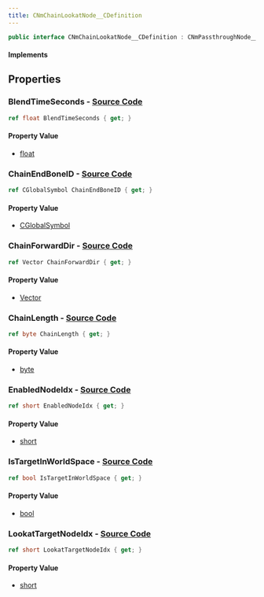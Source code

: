 ```yaml
---
title: CNmChainLookatNode__CDefinition
---
```


```csharp
public interface CNmChainLookatNode__CDefinition : CNmPassthroughNode__CDefinition, CNmPoseNode__CDefinition, CNmGraphNode__CDefinition, ISchemaClass<CNmGraphNode__CDefinition>, ISchemaClass<CNmPoseNode__CDefinition>, ISchemaClass<CNmPassthroughNode__CDefinition>, ISchemaClass<CNmChainLookatNode__CDefinition>, ISchemaField, ISchemaClass, INativeHandle
```

#### Implements

## Properties

### **BlendTimeSeconds** - [Source Code](https://github.com/swiftly-solution/swiftlys2/blob/main/managed/src/SwiftlyS2.Generated/Schemas/Interfaces/CNmChainLookatNode__CDefinition.cs#L22)

```csharp
ref float BlendTimeSeconds { get; }
```

#### Property Value

- [float](https://learn.microsoft.com/dotnet/api/system.single)

### **ChainEndBoneID** - [Source Code](https://github.com/swiftly-solution/swiftlys2/blob/main/managed/src/SwiftlyS2.Generated/Schemas/Interfaces/CNmChainLookatNode__CDefinition.cs#L16)

```csharp
ref CGlobalSymbol ChainEndBoneID { get; }
```

#### Property Value

- [CGlobalSymbol](/docs/api/shared/natives/cglobalsymbol)

### **ChainForwardDir** - [Source Code](https://github.com/swiftly-solution/swiftlys2/blob/main/managed/src/SwiftlyS2.Generated/Schemas/Interfaces/CNmChainLookatNode__CDefinition.cs#L28)

```csharp
ref Vector ChainForwardDir { get; }
```

#### Property Value

- [Vector](/docs/api/shared/natives/vector)

### **ChainLength** - [Source Code](https://github.com/swiftly-solution/swiftlys2/blob/main/managed/src/SwiftlyS2.Generated/Schemas/Interfaces/CNmChainLookatNode__CDefinition.cs#L24)

```csharp
ref byte ChainLength { get; }
```

#### Property Value

- [byte](https://learn.microsoft.com/dotnet/api/system.byte)

### **EnabledNodeIdx** - [Source Code](https://github.com/swiftly-solution/swiftlys2/blob/main/managed/src/SwiftlyS2.Generated/Schemas/Interfaces/CNmChainLookatNode__CDefinition.cs#L20)

```csharp
ref short EnabledNodeIdx { get; }
```

#### Property Value

- [short](https://learn.microsoft.com/dotnet/api/system.int16)

### **IsTargetInWorldSpace** - [Source Code](https://github.com/swiftly-solution/swiftlys2/blob/main/managed/src/SwiftlyS2.Generated/Schemas/Interfaces/CNmChainLookatNode__CDefinition.cs#L26)

```csharp
ref bool IsTargetInWorldSpace { get; }
```

#### Property Value

- [bool](https://learn.microsoft.com/dotnet/api/system.boolean)

### **LookatTargetNodeIdx** - [Source Code](https://github.com/swiftly-solution/swiftlys2/blob/main/managed/src/SwiftlyS2.Generated/Schemas/Interfaces/CNmChainLookatNode__CDefinition.cs#L18)

```csharp
ref short LookatTargetNodeIdx { get; }
```

#### Property Value

- [short](https://learn.microsoft.com/dotnet/api/system.int16)

